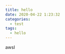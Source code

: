 ```yaml
---
title: hello
date: 2020-04-22 1:23:32
categories:
  - test
tags:
  - hello
---
```

awsl
<!--more-->

